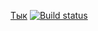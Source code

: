 [Тык]('https://vasya24.github.io/ahj__hw_7.3/')
[![Build status](https://ci.appveyor.com/api/projects/status/n2ykhr13nw0aq069?svg=true)](https://ci.appveyor.com/project/Vasya24/ahj-hw-7-3)